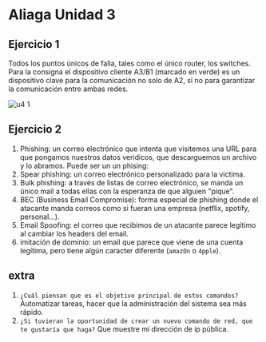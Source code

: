 # Aliaga Unidad 3

## Ejercicio 1

Todos los puntos únicos de falla, tales como el único router, los switches. Para la consigna el dispositivo cliente A3/B1 (marcado en verde) es un dispositivo clave para la comunicación no solo de A2, si no para garantizar la comunicación entre ambas redes.

![u4 1](u4_1.png)

## Ejercicio 2

1. Phishing: un correo electrónico que intenta que visitemos una URL para que pongamos nuestros datos veridicos, que descarguemos un archivo y lo abramos. Puede ser un un phising:
  1. Spear phishing: un correo electrónico personalizado para la victima.
  2. Bulk phishing: a través de listas de correo electrónico, se manda un único mail a todas ellas con la esperanza de que alguien "pique".
2. BEC (Business Email Compromise): forma especial de phishing donde el atacante manda correos como si fueran una empresa (netflix, spotify, personal...).
3. Email Spoofing: el correo que recibimos de un atacante parece legítimo al cambiar los headers del email.
4. imitación de dominio: un email que parece que viene de una cuenta legítima, pero tiene algún caracter diferente (`amazOn` o `4pple`).

## extra

1. `¿Cuál piensan que es el objetivo principal de estos comandos?` Automatizar tareas, hacer que la administración del sistema sea más rápido.
2. `¿Si tuvieran la oportunidad de crear un nuevo comando de red, que te gustaría que haga?` Que muestre mi dirección de ip pública.

